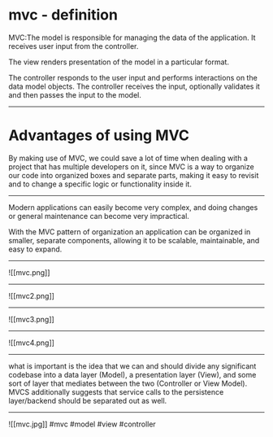# mvc - definition
MVC:The model is responsible for managing the data of the application. It receives user input from the controller.

The view renders presentation of the model in a particular format.

The controller responds to the user input and performs interactions on the data model objects. The controller receives the input, optionally validates it and then passes the input to the model.
***
# Advantages of using MVC

By making use of MVC, we could save a lot of time when dealing with a project that has multiple developers on it, since MVC is a way to organize our code into organized boxes and separate parts, making it easy to revisit and to change a specific logic or functionality inside it.
***
Modern applications can easily become very complex, and doing changes or general maintenance can become very impractical.

With the MVC pattern of organization an application can be organized in smaller, separate components, allowing it to be scalable, maintainable, and easy to expand.
***
![[mvc.png]]
***
![[mvc2.png]]
***
![[mvc3.png]]
***
![[mvc4.png]]

***
what is important is the idea that we can and should divide any significant codebase into a data layer (Model), a presentation layer (View), and some sort of layer that mediates between the two (Controller or View Model). MVCS additionally suggests that service calls to the persistence layer/backend should be separated out as well.
***
![[mvc.jpg]]
#mvc #model #view #controller 